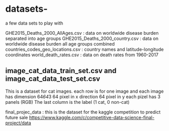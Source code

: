# datasets-
a few data sets to play with

GHE2015_Deaths_2000_AllAges.csv : data on worldwide disease burden separated into age groups
GHE2015_Deaths_2000_country.csv : data on worldwide disease burden all age groups combined
countries_codes_geo_locations.csv : country names and latitude-longitude coordinates
world_death_rates.csv : data on death rates from 1960-2017

image_cat_data_train_set.csv and image_cat_data_test_set.csv
----------------------------
This is a dataset for cat images. each row is for one image and each image has dimension 64*64*3
64 pixel in x direction
64 pixel in y
each pizel has 3 panels (RGB)
The last column is the label (1 cat, 0 non-cat)

final_projec_data : this is the dataset for the kaggle competition to predict future sale 
https://www.kaggle.com/c/competitive-data-science-final-project/data
